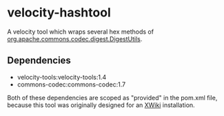 velocity-hashtool
=================
A velocity tool which wraps several hex methods of [org.apache.commons.codec.digest.DigestUtils][DigestUtils].

Dependencies
------------
* velocity-tools:velocity-tools:1.4
* commons-codec:commons-codec:1.7

Both of these dependencies are scoped as "provided" in the pom.xml file, because this tool was originally designed for an [XWiki][] installation.

[DigestUtils]: https://commons.apache.org/codec/api-1.7/?org/apache/commons/codec/digest/DigestUtils.html
[XWiki]: http://xwiki.org
